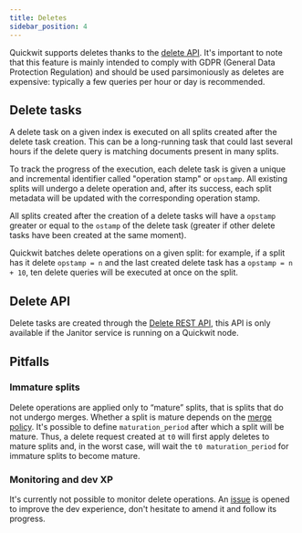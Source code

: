 ```yaml
---
title: Deletes
sidebar_position: 4
---
```


Quickwit supports deletes thanks to the [delete API](../reference/rest-api.md#delete-api). It's important to note that this feature is mainly intended to comply with GDPR (General Data Protection Regulation) and should be used parsimoniously as deletes are expensive: typically a few queries per hour or day is recommended.

## Delete tasks

A delete task on a given index is executed on all splits created after the delete task creation. This can be a long-running task that could last several hours if the delete query is matching documents present in many splits.

To track the progress of the execution, each delete task is given a unique and incremental identifier called "operation stamp" or `opstamp`. All existing splits will undergo a delete operation and, after its success, each split metadata will be updated with the corresponding operation stamp.

All splits created after the creation of a delete tasks will have a `opstamp` greater or equal to the `ostamp` of the delete task (greater if other delete tasks have been created at the same moment).

Quickwit batches delete operations on a given split: for example, if a split has it delete `opstamp = n` and the last created delete task has a `opstamp = n + 10`, ten delete queries will be executed at once on the split.

## Delete API

Delete tasks are created through the [Delete REST API](../reference/rest-api.md#delete-api), this API is only available if the Janitor service is running on a Quickwit node.

## Pitfalls

### Immature splits

Delete operations are applied only to “mature” splits, that is splits that do not undergo merges. Whether a split is mature depends on the [merge policy](../configuration/index-config.md#merge-policies). It's possible to define `maturation_period` after which a split will be mature. Thus, a delete request created at `t0` will first apply deletes to mature splits and, in the worst case, will wait the `t0 maturation_period` for immature splits to become mature.


### Monitoring and dev XP

It's currently not possible to monitor delete operations. An [issue](https://github.com/quickwit-oss/quickwit/issues/2494) is opened to improve the dev experience, don't hesitate to amend it and follow its progress.

